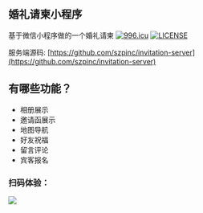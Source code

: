 
## 婚礼请柬小程序
基于微信小程序做的一个婚礼请柬
[![996.icu](https://img.shields.io/badge/link-996.icu-red.svg)](https://996.icu)
[![LICENSE](https://img.shields.io/badge/license-Anti%20996-blue.svg)](https://github.com/996icu/996.ICU/blob/master/LICENSE)

服务端源码: [https://github.com/szpinc/invitation-server](https://github.com/szpinc/invitation-server)
## 有哪些功能？

* 相册展示
* 邀请函展示
* 地图导航
* 好友祝福
* 留言评论
* 宾客报名

### 扫码体验：

![](https://ws1.sinaimg.cn/large/005LP3H3ly1g35bumstrej3076076t9s.jpg)

